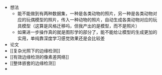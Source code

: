 - 想法
	- 能不能做到有两种数据集，一种是各类动物的照片，另一种是各类动物对应的玩偶模型的照片，传入一种动物的照片，自动生成各类动物对应的玩具模型（这算是风格迁移吗，但我产出的是模型，而不是照片）
	- 如果进一步操作真的就是图形学的部分了，能不能给让模型的生成更加的实用，单纯靠深度学习感觉效果还是会比较差
- 论文
- [[复杂光照下的边缘检测]]
- [[有效边缘检测的像素差网络]]
- [[整体嵌套的边缘检测]]
-